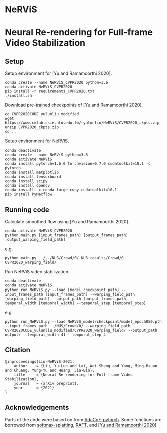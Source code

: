 # NeRViS
# Neural Re-rendering for Full-frame Video Stabilization

## Setup

Setup environment for [Yu and Ramamoorthi 2020].
```
conda create --name NeRViS_CVPR2020 python=3.6
conda activate NeRViS_CVPR2020
pip install -r requirements_CVPR2020.txt
./install.sh
```

Download pre-trained checkpoints of [Yu and Ramamoorthi 2020].
```
cd CVPR2020CODE_yulunliu_modified
wget https://www.cmlab.csie.ntu.edu.tw/~yulunliu/NeRViS/CVPR2020_ckpts.zip
unzip CVPR2020_ckpts.zip
cd ..
```
Setup environment for NeRViS.
```
conda deactivate
conda create --name NeRViS python=3.6
conda activate NeRViS
conda install pytorch=1.6.0 torchvision=0.7.0 cudatoolkit=10.1 -c pytorch
conda install matplotlib
conda install tensorboard
conda install scipy
conda install opencv
conda install -c conda-forge cupy cudatoolkit=10.1
pip install PyMaxflow
```

## Running code

Calculate smoothed flow using [Yu and Ramamoorthi 2020].
```
conda activate NeRViS_CVPR2020
python main.py [input_frames_path] [output_frames_path] [output_warping_field_path]
```
e.g.
```
python main.py ../../NUS/Crowd/0/ NUS_results/Crowd/0 CVPR2020_warping_field/
```

Run NeRViS video stabilization.
```
conda deactivate
conda activate NeRViS
python run_NeRViS.py --load [model_checkpoint_path] --input_frames_path [input_frames_path] --warping_field_path [warping_field_path] --output_path [output_frames_path] --temporal_width [temporal_width] --temporal_step [temporal_step]
```
e.g.
```
python run_NeRViS.py --load NeRViS_model/checkpoint/model_epoch050.pth --input_frames_path ../NUS/Crowd/0/ --warping_field_path CVPR2020CODE_yulunliu_modified/CVPR2020_warping_field/ --output_path output/ --temporal_width 41 --temporal_step 4
```

## Citation

```
@inproceedings{Liu-NeRViS-2021,
    author    = {Liu, Yu-Lun and Lai, Wei-Sheng and Yang, Ming-Hsuan and Chuang, Yung-Yu and Huang, Jia-Bin}, 
    title     = {Neural Re-rendering for Full-frame Video Stabilization}, 
    journal   = {arXiv preprint},
    year      = {2021}
}
```

## Acknowledgements

Parts of the code were based on from [AdaCoF-pytorch](https://github.com/HyeongminLEE/AdaCoF-pytorch).
Some functions are borrowed from [softmax-splatting](https://github.com/sniklaus/softmax-splatting), [RAFT](https://github.com/princeton-vl/RAFT), and [[Yu and Ramamoorthi 2020](http://jiyang.fun/projects.html)]
